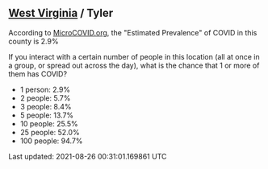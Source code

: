 
## [West Virginia](/united-states/west-virginia) / Tyler

According to [MicroCOVID.org](http://microcovid.org),
the "Estimated Prevalence" of COVID in this county is 2.9%

If you interact with a certain number of people in this location
(all at once in a group, or spread out across the day), what is the chance that
1 or more of them has COVID?

- 1 person: 2.9%
- 2 people: 5.7%
- 3 people: 8.4%
- 5 people: 13.7%
- 10 people: 25.5%
- 25 people: 52.0%
- 100 people: 94.7%

Last updated: 2021-08-26 00:31:01.169861 UTC
